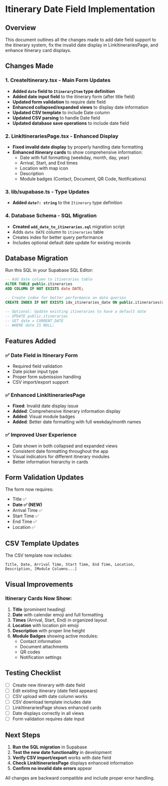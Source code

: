 # Itinerary Date Field Implementation

## Overview
This document outlines all the changes made to add date field support to the itinerary system, fix the invalid date display in LinkItinerariesPage, and enhance itinerary card displays.

## Changes Made

### 1. **CreateItinerary.tsx** - Main Form Updates
- **Added `date` field to `ItineraryItem` type definition**
- **Added date input field** to the itinerary form (after title field)
- **Updated form validation** to require date field
- **Enhanced collapsed/expanded views** to display date information
- **Updated CSV template** to include Date column
- **Updated CSV parsing** to handle Date field
- **Updated database save operations** to include date field

### 2. **LinkItinerariesPage.tsx** - Enhanced Display
- **Fixed invalid date display** by properly handling date formatting
- **Enhanced itinerary cards** to show comprehensive information:
  - Date with full formatting (weekday, month, day, year)
  - Arrival, Start, and End times
  - Location with map icon
  - Description
  - Module badges (Contact, Document, QR Code, Notifications)

### 3. **lib/supabase.ts** - Type Updates
- **Added `date?: string`** to the `Itinerary` type definition

### 4. **Database Schema** - SQL Migration
- **Created `add_date_to_itineraries.sql`** migration script
- Adds `date DATE` column to `itineraries` table
- Creates index for better query performance
- Includes optional default date update for existing records

## Database Migration

Run this SQL in your Supabase SQL Editor:

```sql
-- Add date column to itineraries table
ALTER TABLE public.itineraries 
ADD COLUMN IF NOT EXISTS date DATE;

-- Create index for better performance on date queries
CREATE INDEX IF NOT EXISTS idx_itineraries_date ON public.itineraries(date);

-- Optional: Update existing itineraries to have a default date
-- UPDATE public.itineraries 
-- SET date = CURRENT_DATE 
-- WHERE date IS NULL;
```

## Features Added

### ✅ **Date Field in Itinerary Form**
- Required field validation
- Date picker input type
- Proper form submission handling
- CSV import/export support

### ✅ **Enhanced LinkItinerariesPage**
- **Fixed**: Invalid date display issue
- **Added**: Comprehensive itinerary information display
- **Added**: Visual module badges
- **Added**: Better date formatting with full weekday/month names

### ✅ **Improved User Experience**
- Date shown in both collapsed and expanded views
- Consistent date formatting throughout the app
- Visual indicators for different itinerary modules
- Better information hierarchy in cards

## Form Validation Updates

The form now requires:
- Title ✅
- **Date ✅ (NEW)**
- Arrival Time ✅
- Start Time ✅
- End Time ✅
- Location ✅

## CSV Template Updates

The CSV template now includes:
```
Title, Date, Arrival Time, Start Time, End Time, Location, Description, [Module Columns...]
```

## Visual Improvements

### Itinerary Cards Now Show:
1. **Title** (prominent heading)
2. **Date** with calendar emoji and full formatting
3. **Times** (Arrival, Start, End) in organized layout
4. **Location** with location pin emoji
5. **Description** with proper line height
6. **Module Badges** showing active modules:
   - Contact information
   - Document attachments
   - QR codes
   - Notification settings

## Testing Checklist

- [ ] Create new itinerary with date field
- [ ] Edit existing itinerary (date field appears)
- [ ] CSV upload with date column works
- [ ] CSV download template includes date
- [ ] LinkItinerariesPage shows enhanced cards
- [ ] Date displays correctly in all views
- [ ] Form validation requires date input

## Next Steps

1. **Run the SQL migration** in Supabase
2. **Test the new date functionality** in development
3. **Verify CSV import/export** works with date field
4. **Check LinkItinerariesPage** displays enhanced information
5. **Confirm no invalid date errors** appear

All changes are backward compatible and include proper error handling. 